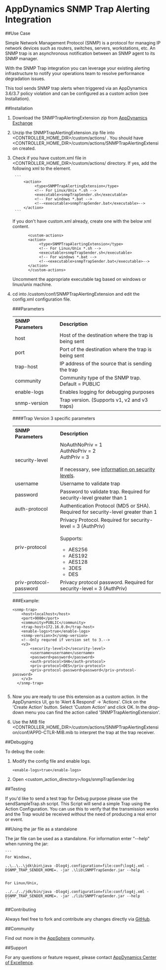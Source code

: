 # AppDynamics SNMP Trap Alerting Integration

##Use Case

Simple Network Management Protocol (SNMP) is a protocol for managing IP network devices such as routers, switches, 
servers, workstations, etc. An SNMP trap is an asynchronous notification between an SNMP agent to its SNMP manager.

With the SNMP Trap integration you can leverage your existing alerting infrastructure to notify your operations team
to resolve performance degradation issues.

This tool sends SNMP trap alerts when triggered via an AppDynamics 3.6/3.7 policy violation and can be configured
as a custom action (see Installation). 



##Installation

1. Download the SNMPTrapAlertingExtension zip from [AppDynamics Exchange](http://community.appdynamics.com/t5/AppDynamics-eXchange/idb-p/extensions)  

2. Unzip the SNMPTrapAlertingExtension.zip file into <CONTROLLER_HOME_DIR>/custom/actions/ . You should have <CONTROLLER_HOME_DIR>/custom/actions/SNMPTrapAlertingExtension created. 

3. Check if you have custom.xml file in <CONTROLLER_HOME_DIR>/custom/actions/ directory. If yes, add the following xml to the <custom-actions> element.
    
        ```
            <action>
                 <type>SNMPTrapAlertingExtension</type>
                 <!-- For Linux/Unix *.sh -->
                 <executable>snmpTrapSender.sh</executable>
                 <!-- For windows *.bat -->
                 <!--<executable>snmpTrapSender.bat</executable>-->
            </action>
        ```
     If you don't have custom.xml already, create one with the below xml content. 
     
     ```
            <custom-actions>
            <action>
                 <type>SNMPTrapAlertingExtension</type>
                 <!-- For Linux/Unix *.sh -->
                 <executable>snmpTrapSender.sh</executable>
                 <!-- For windows *.bat -->
                 <!--<executable>snmpTrapSender.bat</executable>-->
            </action>
            </custom-actions>
     ```
     Uncomment the appropriate executable tag based on windows or linux/unix machine.
     
 4. cd into <Controller-install-dir>/custom/conf/SNMPTrapAlertingExtension and edit the config.xml configuration file.
 
 
	###Parameters
	<table>
	<tbody>
	<tr>
	<th align="left">SNMP Parameters </th>
	<th align="left">Description </th>
	</tr>
	<tr>
	<td align="left">host </td>
	<td align="left">Host of the destination where the trap is being sent </td>
	</tr>
	<tr>
	<td align="left">port </td>
	<td align="left">Port of the destination where the trap is being sent </td>
	</tr>
	<tr>
	<td align="left"> trap-host </td>
	<td align="left"> IP address of the source that is sending the trap </td>
	</tr>
	<tr>
	<td align="left"> community </td>
	<td align="left"> Community type of the SNMP trap. Default = PUBLIC <br class="atl-forced-newline" /> </td>
	</tr>
	<tr>
	<td align="left"> enable-logs </td>
	<td align="left"> Enables logging for debugging purposes </td>
	</tr>
	<tr>
	<td align="left"> snmp-version </td>
	<td align="left"> Trap version. (Supports v1, v2 and v3 traps) <br class="atl-forced-newline" /> </td>
	</tr>
	</tbody>
	</table>
	
	####Trap Version 3 specific parameters
	
	<table><tbody>
	<tr>
	<th align="left">SNMP Parameters </th>
	<th align="left">Description </th>
	</tr><tr>
	<td > security-level </td>
	<td align="left"> NoAuthNoPriv = 1&nbsp; <br class="atl-forced-newline" />
	AuthNoPriv = 2 <br class="atl-forced-newline" />
	AuthPriv = 3 <br class="atl-forced-newline" />
	<br class="atl-forced-newline" />
	If necessary, see <a href="http://www.webnms.com/simulator/help/sim_network/netsim_conf_snmpv3.html">information on security levels</a>.
	</td>
	</tr>
	<tr>
	<td align="left"> username </td>
	<td align="left"> Username to validate trap </td>
	</tr>
	<tr>
	<td align="left"> password </td>
	<td align="left"> Password to validate trap. Required for security-level greater than 1 </td>
	</tr>
	<tr>
	<td align="left"> auth-protocol </td>
	<td align="left"> Authentication Protocol (MD5 or SHA). Required for security-level greater than 1 </td>
	</tr>
	<tr>
	<td align="left"> priv-protocol </td>
	<td align="left"> Privacy Protocol. Required for security-level = 3 (AuthPriv) <br class="atl-forced-newline" />
	<br class="atl-forced-newline" />
	Supports: <br class="atl-forced-newline" />
	<ul>
		<li>AES256</li>
		<li>AES192</li>
		<li>AES128</li>
		<li>3DES</li>
		<li>DES</li>
	</ul>
	</td>
	</tr>
	<tr>
	<td align="left"> priv-protocol-password </td>
	<td align="left"> Privacy protocol password. Required for security-level = 3 (AuthPriv) </td>
	</tr>
	</tbody>
	</table>

	###Example:
	
	~~~~
	<snmp-trap>
		<host>localhost</host>
	    <port>9000</port>    
	    <community>PUBLIC</community>     
	    <trap-host>172.16.0.0</trap-host>     
	    <enable-logs>true</enable-logs>     
	    <snmp-version>3</snmp-version>     
	    <!--Only requred if version set to 3.-->     
	    <v3>         
	    	<security-level>2</security-level>         
	    	<username>username</username>         
	   		<password>password</password>         
	    	<auth-protocol>SHA</auth-protocol>         
	    	<priv-protocol>DES</priv-protocol>         
	    	<priv-protocol-password>password</priv-protocol-password>     
	  	</v3> 
	  </snmp-trap> 
	         
	~~~~
	
5. Now you are ready to use this extension as a custom action. In the AppDynamics UI, go to 'Alert & Respond' -> 'Actions'. 
   Click on the 'Create Action' button. Select 'Custom Action' and click OK. In the drop-down menu you can find the action called 'SNMPTrapAlertingExtension'.

6. Use the MIB file <CONTROLLER_HOME_DIR>/custom/actions/SNMPTrapAlertingExtension/conf/APPD-CTLR-MIB.mib to interpret the trap at the trap receiver.

##Debugging

To debug the code:

1.  Modify the config file and enable logs.


	~~~~
    <enable-logs>true</enable-logs>
	~~~~

2.  Open \<custom\_action\_directory\>/logs/snmpTrapSender.log

##Testing

If you'd like to send a test trap for Debug purpose please use the sendSampleTrap.sh script. This Script will send a simple Trap using the Action Configuration. You can use this to verify that the transmission works and the Trap would be received *without* the need of producing a real error or event.


##Using the jar file as a standalone

The jar file can be used as a standalone. For information enter "--help" when running the jar:

	```
    For Windows,
    
    ..\..\..\jdk\bin\java -Dlog4j.configuration=file:conf\log4j.xml -DSNMP_TRAP_SENDER_HOME=. -jar .\lib\SNMPTrapSender.jar --help
    
    
    For Linux/Unix,
    
    ../../../jdk/bin/java -Dlog4j.configuration=file:conf/log4j.xml -DSNMP_TRAP_SENDER_HOME=. -jar ./lib/SNMPTrapSender.jar --help
   	```



##Contributing

Always feel free to fork and contribute any changes directly via [GitHub](https://github.com/Appdynamics/snmptrap-alerting-extension).

##Community

Find out more in the [AppSphere](http://appsphere.appdynamics.com/t5/Extensions/SNMP-Trap-Alerting-Extension/idi-p/825) community.

##Support

For any questions or feature request, please contact [AppDynamics Center of Excellence](mailto:ace-request@appdynamics.com).
